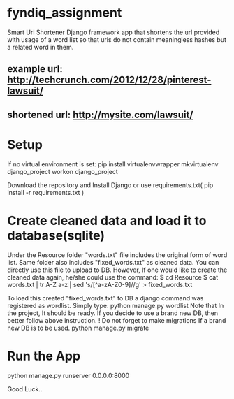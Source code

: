 # fyndiq_assignment
Smart Url Shortener Django framework app that shortens the url provided with usage of a word list so that urls do not contain meaningless hashes but a related word in them.
  ## example url: http://techcrunch.com/2012/12/28/pinterest-lawsuit/ 
  ## shortened url: http://mysite.com/lawsuit/
# Setup
  If no virtual environment is set:
    pip install virtualenvwrapper
    mkvirtualenv django_project
    workon django_project

  Download the repository and Install Django or  use requirements.txt( pip install -r requirements.txt )
  
# Create cleaned data and load it to database(sqlite)
  Under the Resource folder "words.txt" file includes the original form of word list.
  Same folder also includes  "fixed_words.txt" as cleaned data. You can directly use this file to upload to DB.
  However, If one would like to create the cleaned data again, he/she could use the command:
    $ cd Resource
    $ cat words.txt | tr A-Z a-z | sed 's/[^a-zA-Z0-9]//g' > fixed_words.txt

  To load this created "fixed_words.txt" to DB a django command was registered as wordlist. Simply type:
    python manage.py wordlist
  Note that In the project, It should be ready. If you decide to use a brand new DB, then better follow above instruction.
  ! Do not forget to make migrations If a brand new DB is to be used.
    python manage.py migrate
# Run the App
  python manage.py runserver 0.0.0.0:8000

Good Luck..
  
